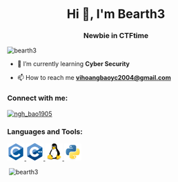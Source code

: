 <h1 align="center">Hi 👋, I'm Bearth3</h1>
<h3 align="center">Newbie in CTFtime</h3>

<p align="left"> <img src="https://komarev.com/ghpvc/?username=bearth3&label=Profile%20views&color=0e75b6&style=flat" alt="bearth3" /> </p>

- 🌱 I’m currently learning **Cyber Security**

- 📫 How to reach me **vihoangbaoyc2004@gmail.com**

<h3 align="left">Connect with me:</h3>
<p align="left">
<a href="https://instagram.com/ngh_bao1905" target="blank"><img align="center" src="https://raw.githubusercontent.com/rahuldkjain/github-profile-readme-generator/master/src/images/icons/Social/instagram.svg" alt="ngh_bao1905" height="30" width="40" /></a>
</p>

<h3 align="left">Languages and Tools:</h3>
<p align="left"> <a href="https://www.cprogramming.com/" target="_blank" rel="noreferrer"> <img src="https://raw.githubusercontent.com/devicons/devicon/master/icons/c/c-original.svg" alt="c" width="40" height="40"/> </a> <a href="https://www.w3schools.com/cpp/" target="_blank" rel="noreferrer"> <img src="https://raw.githubusercontent.com/devicons/devicon/master/icons/cplusplus/cplusplus-original.svg" alt="cplusplus" width="40" height="40"/> </a> <a href="https://www.linux.org/" target="_blank" rel="noreferrer"> <img src="https://raw.githubusercontent.com/devicons/devicon/master/icons/linux/linux-original.svg" alt="linux" width="40" height="40"/> </a> <a href="https://www.python.org" target="_blank" rel="noreferrer"> <img src="https://raw.githubusercontent.com/devicons/devicon/master/icons/python/python-original.svg" alt="python" width="40" height="40"/> </a> </p>

<p>&nbsp;<img align="center" src="https://github-readme-stats.vercel.app/api?username=bearth3&show_icons=true&locale=en" alt="bearth3" /></p>
